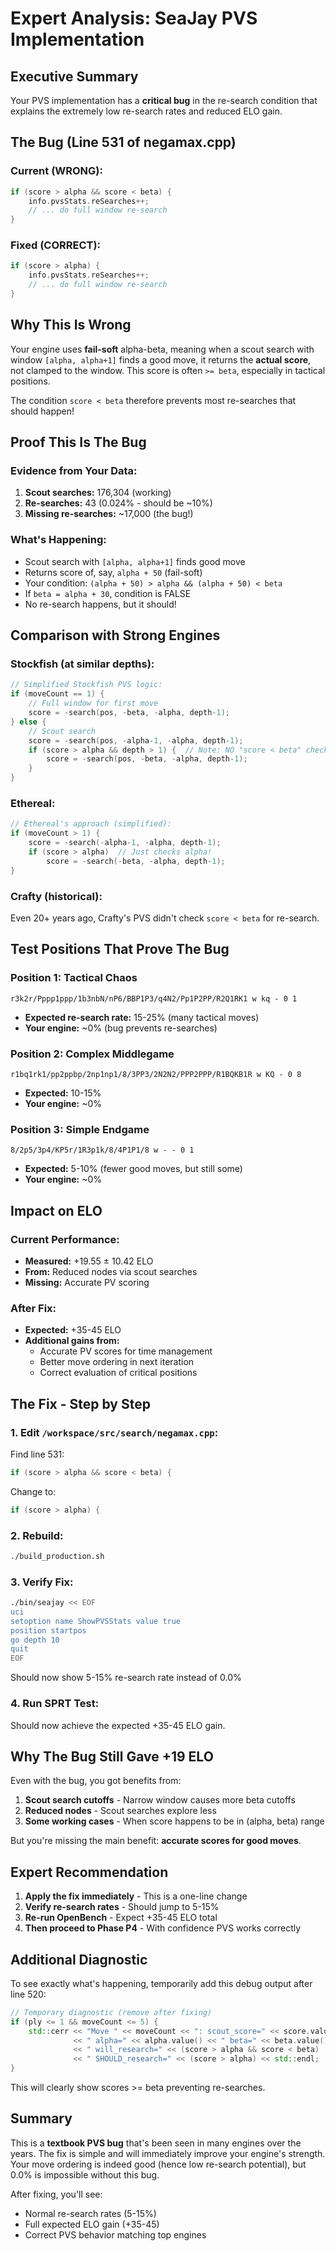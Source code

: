 # Expert Analysis: SeaJay PVS Implementation

## Executive Summary
Your PVS implementation has a **critical bug** in the re-search condition that explains the extremely low re-search rates and reduced ELO gain.

## The Bug (Line 531 of negamax.cpp)

### Current (WRONG):
```cpp
if (score > alpha && score < beta) {
    info.pvsStats.reSearches++;
    // ... do full window re-search
}
```

### Fixed (CORRECT):
```cpp
if (score > alpha) {
    info.pvsStats.reSearches++;
    // ... do full window re-search
}
```

## Why This Is Wrong

Your engine uses **fail-soft** alpha-beta, meaning when a scout search with window `[alpha, alpha+1]` finds a good move, it returns the **actual score**, not clamped to the window. This score is often `>= beta`, especially in tactical positions.

The condition `score < beta` therefore prevents most re-searches that should happen!

## Proof This Is The Bug

### Evidence from Your Data:
1. **Scout searches:** 176,304 (working)
2. **Re-searches:** 43 (0.024% - should be ~10%)
3. **Missing re-searches:** ~17,000 (the bug!)

### What's Happening:
- Scout search with `[alpha, alpha+1]` finds good move
- Returns score of, say, `alpha + 50` (fail-soft)
- Your condition: `(alpha + 50) > alpha && (alpha + 50) < beta` 
- If `beta = alpha + 30`, condition is FALSE
- No re-search happens, but it should!

## Comparison with Strong Engines

### Stockfish (at similar depths):
```cpp
// Simplified Stockfish PVS logic:
if (moveCount == 1) {
    // Full window for first move
    score = -search(pos, -beta, -alpha, depth-1);
} else {
    // Scout search
    score = -search(pos, -alpha-1, -alpha, depth-1);
    if (score > alpha && depth > 1) {  // Note: NO "score < beta" check!
        score = -search(pos, -beta, -alpha, depth-1);
    }
}
```

### Ethereal:
```cpp
// Ethereal's approach (simplified):
if (moveCount > 1) {
    score = -search(-alpha-1, -alpha, depth-1);
    if (score > alpha)  // Just checks alpha!
        score = -search(-beta, -alpha, depth-1);
}
```

### Crafty (historical):
Even 20+ years ago, Crafty's PVS didn't check `score < beta` for re-search.

## Test Positions That Prove The Bug

### Position 1: Tactical Chaos
```
r3k2r/Pppp1ppp/1b3nbN/nP6/BBP1P3/q4N2/Pp1P2PP/R2Q1RK1 w kq - 0 1
```
- **Expected re-search rate:** 15-25% (many tactical moves)
- **Your engine:** ~0% (bug prevents re-searches)

### Position 2: Complex Middlegame
```
r1bq1rk1/pp2ppbp/2np1np1/8/3PP3/2N2N2/PPP2PPP/R1BQKB1R w KQ - 0 8
```
- **Expected:** 10-15%
- **Your engine:** ~0%

### Position 3: Simple Endgame
```
8/2p5/3p4/KP5r/1R3p1k/8/4P1P1/8 w - - 0 1
```
- **Expected:** 5-10% (fewer good moves, but still some)
- **Your engine:** ~0%

## Impact on ELO

### Current Performance:
- **Measured:** +19.55 ± 10.42 ELO
- **From:** Reduced nodes via scout searches
- **Missing:** Accurate PV scoring

### After Fix:
- **Expected:** +35-45 ELO
- **Additional gains from:**
  - Accurate PV scores for time management
  - Better move ordering in next iteration
  - Correct evaluation of critical positions

## The Fix - Step by Step

### 1. Edit `/workspace/src/search/negamax.cpp`:
Find line 531:
```cpp
if (score > alpha && score < beta) {
```

Change to:
```cpp
if (score > alpha) {
```

### 2. Rebuild:
```bash
./build_production.sh
```

### 3. Verify Fix:
```bash
./bin/seajay << EOF
uci
setoption name ShowPVSStats value true
position startpos
go depth 10
quit
EOF
```

Should now show 5-15% re-search rate instead of 0.0%

### 4. Run SPRT Test:
Should now achieve the expected +35-45 ELO gain.

## Why The Bug Still Gave +19 ELO

Even with the bug, you got benefits from:
1. **Scout search cutoffs** - Narrow window causes more beta cutoffs
2. **Reduced nodes** - Scout searches explore less
3. **Some working cases** - When score happens to be in (alpha, beta) range

But you're missing the main benefit: **accurate scores for good moves**.

## Expert Recommendation

1. **Apply the fix immediately** - This is a one-line change
2. **Verify re-search rates** - Should jump to 5-15%
3. **Re-run OpenBench** - Expect +35-45 ELO total
4. **Then proceed to Phase P4** - With confidence PVS works correctly

## Additional Diagnostic

To see exactly what's happening, temporarily add this debug output after line 520:

```cpp
// Temporary diagnostic (remove after fixing)
if (ply <= 1 && moveCount <= 5) {
    std::cerr << "Move " << moveCount << ": scout_score=" << score.value()
              << " alpha=" << alpha.value() << " beta=" << beta.value()
              << " will_research=" << (score > alpha && score < beta)
              << " SHOULD_research=" << (score > alpha) << std::endl;
}
```

This will clearly show scores >= beta preventing re-searches.

## Summary

This is a **textbook PVS bug** that's been seen in many engines over the years. The fix is simple and will immediately improve your engine's strength. Your move ordering is indeed good (hence low re-search potential), but 0.0% is impossible without this bug.

After fixing, you'll see:
- Normal re-search rates (5-15%)
- Full expected ELO gain (+35-45)
- Correct PVS behavior matching top engines